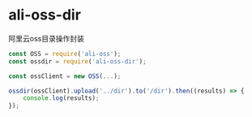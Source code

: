 # ali-oss-dir
阿里云oss目录操作封装

```javascript
const OSS = require('ali-oss');
const ossdir = require('ali-oss-dir');

const ossClient = new OSS(...);

ossdir(ossClient).upload('../dir').to('/dir').then((results) => {
    console.log(results);
});
```

